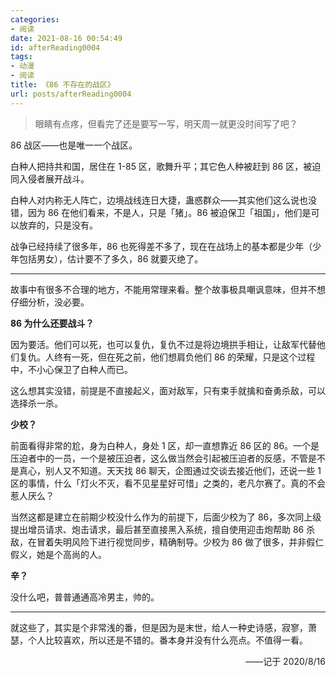 ```yaml
---
categories:
- 阅读
date: 2021-08-16 00:54:49
id: afterReading0004
tags:
- 动漫
- 阅读
title: 《86 不存在的战区》
url: posts/afterReading0004
---
```


> 眼睛有点疼，但看完了还是要写一写，明天周一就更没时间写了吧？

86 战区——也是唯一一个战区。

白种人把持共和国，居住在 1-85 区，歌舞升平；其它色人种被赶到 86 区，被迫同入侵者展开战斗。

白种人对内称无人阵亡，边境战线连日大捷，蛊惑群众——其实他们这么说也没错，因为 86 在他们看来，不是人，只是「猪」。86 被迫保卫「祖国」，他们是可以放弃的，只是没有。

战争已经持续了很多年，86 也死得差不多了，现在在战场上的基本都是少年（少年包括男女），估计要不了多久，86 就要灭绝了。

<!-- more -->

---

故事中有很多不合理的地方，不能用常理来看。整个故事极具嘲讽意味，但并不想仔细分析，没必要。

**86 为什么还要战斗？**

因为要活。他们可以死，也可以复仇，复仇不过是将边境拱手相让，让敌军代替他们复仇。人终有一死，但在死之前，他们想肩负他们 86 的荣耀，只是这个过程中，不小心保卫了白种人而已。

这么想其实没错，前提是不直接起义，面对敌军，只有束手就擒和奋勇杀敌，可以选择杀一杀。

**少校？**

前面看得非常的尬，身为白种人，身处 1 区，却一直想靠近 86 区的 86。一个是压迫者中的一员，一个是被压迫者，这么做当然会引起被压迫者的反感，不管是不是真心，别人又不知道。天天找 86 聊天，企图通过交谈去接近他们，还说一些 1 区的事情，什么「灯火不灭，看不见星星好可惜」之类的，老凡尔赛了。真的不会惹人厌么？

当然这都是建立在前期少校没什么作为的前提下，后面少校为了 86，多次同上级提出增员请求、炮击请求，最后甚至直接黑入系统，擅自使用迎击炮帮助 86 杀敌，在冒着失明风险下进行视觉同步，精确制导。少校为 86 做了很多，并非假仁假义，她是个高尚的人。

**辛？**

没什么吧，普普通通高冷男主，帅的。

---

就这些了，其实是个非常浅的番，但是因为是末世，给人一种史诗感，寂寥，萧瑟，个人比较喜欢，所以还是不错的。番本身并没有什么亮点。不值得一看。

<div style="text-align: right;">——记于 2020/8/16</div>
